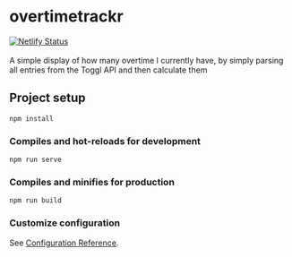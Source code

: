 # overtimetrackr
[![Netlify Status](https://api.netlify.com/api/v1/badges/759e77af-c4e2-4413-b588-7a2b7d0ed4a3/deploy-status)](https://app.netlify.com/sites/overtimetrackr/deploys)<br><br>
A simple display of how many overtime I currently have, by simply parsing all entries from the Toggl API and then calculate them

## Project setup
```
npm install
```

### Compiles and hot-reloads for development
```
npm run serve
```

### Compiles and minifies for production
```
npm run build
```

### Customize configuration
See [Configuration Reference](https://cli.vuejs.org/config/).

